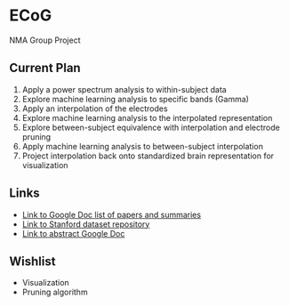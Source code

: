 # ECoG
NMA Group Project


## Current Plan

1) Apply a power spectrum analysis to within-subject data
2) Explore machine learning analysis to specific bands (Gamma)
3) Apply an interpolation of the electrodes
4) Explore machine learning analysis to the interpolated representation
5) Explore between-subject equivalence with interpolation and electrode pruning
6) Apply machine learning analysis to between-subject interpolation
7) Project interpolation back onto standardized brain representation for visualization

## Links
* [Link to Google Doc list of papers and summaries](https://docs.google.com/document/d/1E7OyIJhL5ngDALeNqR2FIgbHMyC6esvj60_wHXJFnz4/edit)
* [Link to Stanford dataset repository](https://exhibits.stanford.edu/data/catalog/zk881ps0522)
* [Link to abstract Google Doc](https://docs.google.com/document/d/1_xj6BjPle0DS56Jcg_Q7lwtaPWgicFynRwt4BjViTmM/edit?usp=sharing)
## Wishlist

* Visualization
* Pruning algorithm
